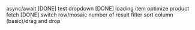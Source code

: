 async/await [DONE]
test dropdown [DONE]
loading item
optimize product fetch [DONE]
switch row/mosaic
number of result
filter
sort
column (basic)/drag and drop

